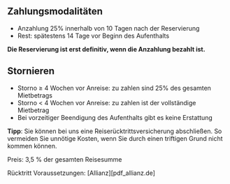 
## Zahlungsmodalitäten
- Anzahlung 25% innerhalb von 10 Tagen nach der Reservierung
- Rest: spätestens 14 Tage vor Beginn des Aufenthalts

**Die Reservierung ist erst definitiv, wenn die Anzahlung bezahlt ist.**

## Stornieren
- Storno ≥ 4 Wochen vor Anreise: zu zahlen sind 25% des gesamten Mietbetrags
- Storno < 4 Wochen vor Anreise: zu zahlen ist der vollständige Mietbetrag
- Bei vorzeitiger Beendigung des Aufenthalts gibt es keine Erstattung

**Tipp**: Sie können bei uns eine Reiserücktrittsversicherung abschließen. So vermeiden Sie unnötige Kosten, wenn Sie durch einen triftigen Grund nicht kommen können.

Preis: 3,5 % der gesamten Reisesumme

Rücktritt Voraussetzungen: [Allianz][pdf_allianz.de]
